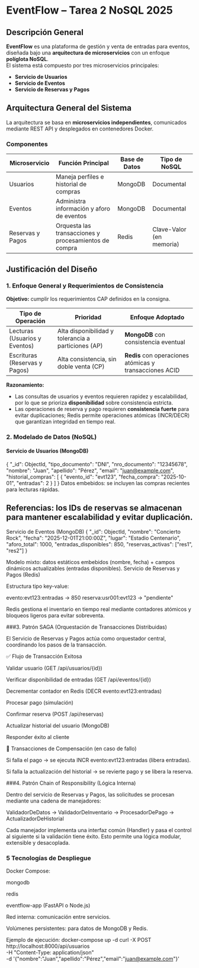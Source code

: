#  EventFlow – Tarea 2 NoSQL 2025

##  Descripción General

**EventFlow** es una plataforma de gestión y venta de entradas para eventos, diseñada bajo una **arquitectura de microservicios** con un enfoque **políglota NoSQL**.  
El sistema está compuesto por tres microservicios principales:  
- **Servicio de Usuarios**  
- **Servicio de Eventos**  
- **Servicio de Reservas y Pagos**  



##  Arquitectura General del Sistema

La arquitectura se basa en **microservicios independientes**, comunicados mediante REST API y desplegados en contenedores Docker.

###  Componentes
| Microservicio | Función Principal | Base de Datos | Tipo de NoSQL |
|----------------|------------------|----------------|----------------|
| Usuarios | Maneja perfiles e historial de compras | MongoDB | Documental |
| Eventos | Administra información y aforo de eventos | MongoDB | Documental |
| Reservas y Pagos | Orquesta las transacciones y procesamientos de compra | Redis | Clave-Valor (en memoria) |



##  Justificación del Diseño

### 1. Enfoque General y Requerimientos de Consistencia

**Objetivo:** cumplir los requerimientos CAP definidos en la consigna.

| Tipo de Operación | Prioridad | Enfoque Adoptado |
|--------------------|------------|------------------|
| Lecturas (Usuarios y Eventos) | Alta disponibilidad y tolerancia a particiones (AP) | **MongoDB** con consistencia eventual |
| Escrituras (Reservas y Pagos) | Alta consistencia, sin doble venta (CP) | **Redis** con operaciones atómicas y transacciones ACID |

**Razonamiento:**  
- Las consultas de usuarios y eventos requieren rapidez y escalabilidad, por lo que se prioriza **disponibilidad** sobre consistencia estricta.  
- Las operaciones de reserva y pago requieren **consistencia fuerte** para evitar duplicaciones; Redis permite operaciones atómicas (INCR/DECR) que garantizan integridad en tiempo real.



### 2. Modelado de Datos (NoSQL)

####  Servicio de Usuarios (MongoDB)

{
  "_id": ObjectId,
  "tipo_documento": "DNI",
  "nro_documento": "12345678",
  "nombre": "Juan",
  "apellido": "Pérez",
  "email": "juan@example.com",
  "historial_compras": [
    { "evento_id": "evt123", "fecha_compra": "2025-10-01", "entradas": 2 }
  ]
}
Datos embebidos: se incluyen las compras recientes para lecturas rápidas.

Referencias: los IDs de reservas se almacenan para mantener escalabilidad y evitar duplicación.
---
Servicio de Eventos (MongoDB)
{
  "_id": ObjectId,
  "nombre": "Concierto Rock",
  "fecha": "2025-12-01T21:00:00Z",
  "lugar": "Estadio Centenario",
  "aforo_total": 1000,
  "entradas_disponibles": 850,
  "reservas_activas": ["res1", "res2"]
}


Modelo mixto: datos estáticos embebidos (nombre, fecha) + campos dinámicos actualizables (entradas disponibles).
Servicio de Reservas y Pagos (Redis)

Estructura tipo key-value:

evento:evt123:entradas → 850
reserva:usr001:evt123 → "pendiente"


Redis gestiona el inventario en tiempo real mediante contadores atómicos y bloqueos ligeros para evitar sobreventa.


###3. Patrón SAGA (Orquestación de Transacciones Distribuidas)

El Servicio de Reservas y Pagos actúa como orquestador central, coordinando los pasos de la transacción.

✅ Flujo de Transacción Exitosa

Validar usuario (GET /api/usuarios/{id})

Verificar disponibilidad de entradas (GET /api/eventos/{id})

Decrementar contador en Redis (DECR evento:evt123:entradas)

Procesar pago (simulación)

Confirmar reserva (POST /api/reservas)

Actualizar historial del usuario (MongoDB)

Responder éxito al cliente

🔁 Transacciones de Compensación (en caso de fallo)

Si falla el pago → se ejecuta INCR evento:evt123:entradas (libera entradas).

Si falla la actualización del historial → se revierte pago y se libera la reserva.

###4. Patrón Chain of Responsibility (Lógica Interna)

Dentro del servicio de Reservas y Pagos, las solicitudes se procesan mediante una cadena de manejadores:

ValidadorDeDatos → ValidadorDeInventario → ProcesadorDePago → ActualizadorDeHistorial


Cada manejador implementa una interfaz común (Handler) y pasa el control al siguiente si la validación tiene éxito.
Esto permite una lógica modular, extensible y desacoplada.

### 5 Tecnologías de Despliegue

Docker Compose:

mongodb

redis

eventflow-app (FastAPI o Node.js)

Red interna: comunicación entre servicios.

Volúmenes persistentes: para datos de MongoDB y Redis.

Ejemplo de ejecución:
docker-compose up -d
curl -X POST http://localhost:8000/api/usuarios \
     -H "Content-Type: application/json" \
     -d '{"nombre":"Juan","apellido":"Pérez","email":"juan@example.com"}'
